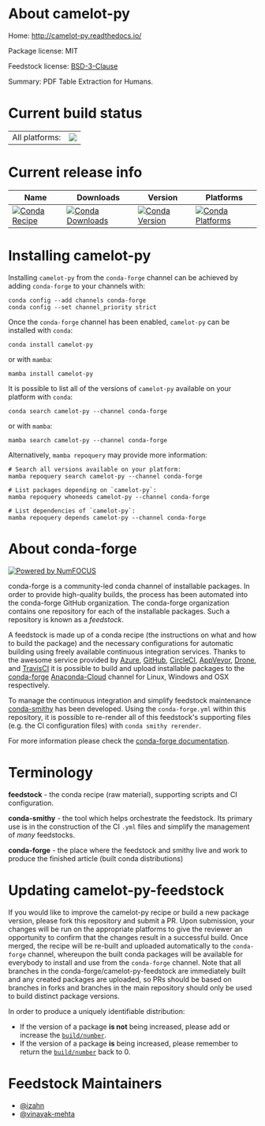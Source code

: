 About camelot-py
================

Home: http://camelot-py.readthedocs.io/

Package license: MIT

Feedstock license: [BSD-3-Clause](https://github.com/conda-forge/camelot-py-feedstock/blob/main/LICENSE.txt)

Summary: PDF Table Extraction for Humans.

Current build status
====================


<table><tr><td>All platforms:</td>
    <td>
      <a href="https://dev.azure.com/conda-forge/feedstock-builds/_build/latest?definitionId=3785&branchName=main">
        <img src="https://dev.azure.com/conda-forge/feedstock-builds/_apis/build/status/camelot-py-feedstock?branchName=main">
      </a>
    </td>
  </tr>
</table>

Current release info
====================

| Name | Downloads | Version | Platforms |
| --- | --- | --- | --- |
| [![Conda Recipe](https://img.shields.io/badge/recipe-camelot--py-green.svg)](https://anaconda.org/conda-forge/camelot-py) | [![Conda Downloads](https://img.shields.io/conda/dn/conda-forge/camelot-py.svg)](https://anaconda.org/conda-forge/camelot-py) | [![Conda Version](https://img.shields.io/conda/vn/conda-forge/camelot-py.svg)](https://anaconda.org/conda-forge/camelot-py) | [![Conda Platforms](https://img.shields.io/conda/pn/conda-forge/camelot-py.svg)](https://anaconda.org/conda-forge/camelot-py) |

Installing camelot-py
=====================

Installing `camelot-py` from the `conda-forge` channel can be achieved by adding `conda-forge` to your channels with:

```
conda config --add channels conda-forge
conda config --set channel_priority strict
```

Once the `conda-forge` channel has been enabled, `camelot-py` can be installed with `conda`:

```
conda install camelot-py
```

or with `mamba`:

```
mamba install camelot-py
```

It is possible to list all of the versions of `camelot-py` available on your platform with `conda`:

```
conda search camelot-py --channel conda-forge
```

or with `mamba`:

```
mamba search camelot-py --channel conda-forge
```

Alternatively, `mamba repoquery` may provide more information:

```
# Search all versions available on your platform:
mamba repoquery search camelot-py --channel conda-forge

# List packages depending on `camelot-py`:
mamba repoquery whoneeds camelot-py --channel conda-forge

# List dependencies of `camelot-py`:
mamba repoquery depends camelot-py --channel conda-forge
```


About conda-forge
=================

[![Powered by
NumFOCUS](https://img.shields.io/badge/powered%20by-NumFOCUS-orange.svg?style=flat&colorA=E1523D&colorB=007D8A)](https://numfocus.org)

conda-forge is a community-led conda channel of installable packages.
In order to provide high-quality builds, the process has been automated into the
conda-forge GitHub organization. The conda-forge organization contains one repository
for each of the installable packages. Such a repository is known as a *feedstock*.

A feedstock is made up of a conda recipe (the instructions on what and how to build
the package) and the necessary configurations for automatic building using freely
available continuous integration services. Thanks to the awesome service provided by
[Azure](https://azure.microsoft.com/en-us/services/devops/), [GitHub](https://github.com/),
[CircleCI](https://circleci.com/), [AppVeyor](https://www.appveyor.com/),
[Drone](https://cloud.drone.io/welcome), and [TravisCI](https://travis-ci.com/)
it is possible to build and upload installable packages to the
[conda-forge](https://anaconda.org/conda-forge) [Anaconda-Cloud](https://anaconda.org/)
channel for Linux, Windows and OSX respectively.

To manage the continuous integration and simplify feedstock maintenance
[conda-smithy](https://github.com/conda-forge/conda-smithy) has been developed.
Using the ``conda-forge.yml`` within this repository, it is possible to re-render all of
this feedstock's supporting files (e.g. the CI configuration files) with ``conda smithy rerender``.

For more information please check the [conda-forge documentation](https://conda-forge.org/docs/).

Terminology
===========

**feedstock** - the conda recipe (raw material), supporting scripts and CI configuration.

**conda-smithy** - the tool which helps orchestrate the feedstock.
                   Its primary use is in the construction of the CI ``.yml`` files
                   and simplify the management of *many* feedstocks.

**conda-forge** - the place where the feedstock and smithy live and work to
                  produce the finished article (built conda distributions)


Updating camelot-py-feedstock
=============================

If you would like to improve the camelot-py recipe or build a new
package version, please fork this repository and submit a PR. Upon submission,
your changes will be run on the appropriate platforms to give the reviewer an
opportunity to confirm that the changes result in a successful build. Once
merged, the recipe will be re-built and uploaded automatically to the
`conda-forge` channel, whereupon the built conda packages will be available for
everybody to install and use from the `conda-forge` channel.
Note that all branches in the conda-forge/camelot-py-feedstock are
immediately built and any created packages are uploaded, so PRs should be based
on branches in forks and branches in the main repository should only be used to
build distinct package versions.

In order to produce a uniquely identifiable distribution:
 * If the version of a package **is not** being increased, please add or increase
   the [``build/number``](https://docs.conda.io/projects/conda-build/en/latest/resources/define-metadata.html#build-number-and-string).
 * If the version of a package **is** being increased, please remember to return
   the [``build/number``](https://docs.conda.io/projects/conda-build/en/latest/resources/define-metadata.html#build-number-and-string)
   back to 0.

Feedstock Maintainers
=====================

* [@izahn](https://github.com/izahn/)
* [@vinayak-mehta](https://github.com/vinayak-mehta/)

